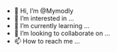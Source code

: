 - 👋 Hi, I’m @Mymodly
- 👀 I’m interested in ...
- 🌱 I’m currently learning ...
- 💞️ I’m looking to collaborate on ...
- 📫 How to reach me ...

<!---
Mymodly/Mymodly is a ✨ special ✨ repository because its `README.md` (this file) appears on your GitHub profile.
You can click the Preview link to take a look at your changes.
--->
